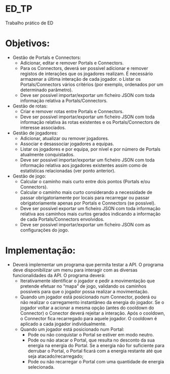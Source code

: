 # ED_TP
Trabalho prático de ED

# Objetivos:

- Gestão de Portals e Connectors:
    *   Adicionar, editar e remover Portals e Connectors.
    *   Para os Connectors, deverá ser possível adicionar e remover registos de interações que
      os jogadores realizam. É necessário armazenar a última interação de cada jogador.
      o Listar os Portals/Connectors vários critérios (por exemplo, ordenados por um
      determinado parâmetro).
    *   Deve ser possível importar/exportar um ficheiro JSON com toda informação relativa a
      Portals/Connectors.
- Gestão de rotas:
    * Criar e remover rotas entre Portals e Connectors.
    * Deve ser possível importar/exportar um ficheiro JSON com toda informação relativa às
      rotas existentes e os Portals/Connectors de interesse associados.
- Gestão de jogadores:
    * Adicionar, atualizar ou remover jogadores.
    * Associar e desassociar jogadores a equipas.
    * Listar os jogadores e por equipa, por nível e por número de Portals atualmente
      conquistados.
    * Deve ser possível importar/exportar um ficheiro JSON com toda informação relativa aos
      jogadores existentes assim como de estatísticas relacionadas (ver ponto anterior).
- Gestão de jogo:
    * Calcular o caminho mais curto entre dois pontos (Portals e/ou Connectors).
    * Calcular o caminho mais curto considerando a necessidade de passar obrigatoriamente
      por locais para recarregar ou passar obrigatoriamente apenas por Portals e Connectors
      (se possível).
    * Deve ser possível exportar um ficheiro JSON com toda informação relativa aos caminhos
      mais curtos gerados indicando a informação de cada Portals/Connectors envolvidos.
    * Deve ser possível importar/exportar um ficheiro JSON com as configurações do jogo.
# Implementação: 
  * Deverá implementar um programa que permita testar a API. O programa deve disponibilizar um menu
    para interagir com as diversas funcionalidades da API. O programa deverá:
    * Iterativamente identificar o jogador e pedir a movimentação que pretende efetuar no “mapa” de
      jogo, validando os caminhos possíveis para que o jogador possa realizar a movimentação.
    * Quando um jogador está posicionado num Connector, poderá ou não realizar o carregamento
      instantâneo da energia do jogador. Se o jogador voltar a acionar a mesma opção (antes do
      cooldown do Connector) o Conector deverá rejeitar a interação. Após o cooldown, o Connector
      fica recarregado para aquele jogador. O cooldown é aplicado a cada jogador individualmente.
    * Quando um jogador está posicionado num Portal:
      * Pode ou não conquistar o Portal se estiver em modo neutro. 
      * Pode ou não atacar o Portal, que resulta no desconto da sua energia na energia do Portal.
         Se a energia não for suficiente para derrubar o Portal, o Portal ficará com a energia
         restante até que seja atacado/recarregado;
      * Pode ou não recarregar o Portal com uma quantidade de energia selecionada.


 
